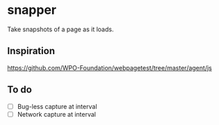 snapper
=======

Take snapshots of a page as it loads.

## Inspiration

https://github.com/WPO-Foundation/webpagetest/tree/master/agent/js

## To do

- [ ] Bug-less capture at interval
- [ ] Network capture at interval 